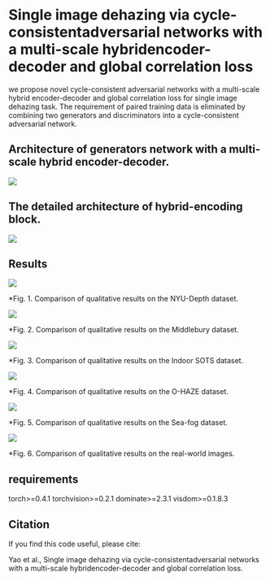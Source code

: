 # Single image dehazing via cycle-consistentadversarial networks with a multi-scale hybridencoder-decoder and global correlation loss

we propose novel cycle-consistent adversarial networks with a multi-scale hybrid encoder-decoder and global correlation loss for single image dehazing task. The requirement of paired training data is eliminated by combining two generators and discriminators into a cycle-consistent adversarial network.

## Architecture of generators network with a multi-scale hybrid encoder-decoder.

![](https://github.com/libiezhiwen/cycle-image-dehazing/blob/main/image/frame.jpg)

## The detailed architecture of hybrid-encoding block.

![](https://github.com/libiezhiwen/cycle-image-dehazing/blob/main/image/block_frame.png)

## Results

![](https://github.com/libiezhiwen/cycle-image-dehazing/blob/main/image/NYU.png)

*Fig. 1. Comparison of qualitative results on the NYU-Depth dataset.

![](https://github.com/libiezhiwen/cycle-image-dehazing/blob/main/image/Midd.png)

*Fig. 2. Comparison of qualitative results on the Middlebury dataset.

![](https://github.com/libiezhiwen/cycle-image-dehazing/blob/main/image/indoor.png)

*Fig. 3. Comparison of qualitative results on the Indoor SOTS dataset.

![](https://github.com/libiezhiwen/cycle-image-dehazing/blob/main/image/OHAZE.png)

*Fig. 4. Comparison of qualitative results on the O-HAZE dataset.

![](https://github.com/libiezhiwen/cycle-image-dehazing/blob/main/image/sea-fog.jpg)

*Fig. 5. Comparison of qualitative results on the Sea-fog dataset.

![](https://github.com/libiezhiwen/cycle-image-dehazing/blob/main/image/real.jpg)

*Fig. 6. Comparison of qualitative results on the real-world images.

## requirements

torch>=0.4.1
torchvision>=0.2.1
dominate>=2.3.1
visdom>=0.1.8.3

## Citation 
If you find this code useful, please cite:

Yao et al., Single image dehazing via cycle-consistentadversarial networks with a multi-scale hybridencoder-decoder and global correlation loss.

